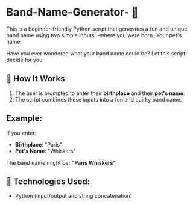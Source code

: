 # Band-Name-Generator- 🎸
This is a beginner-friendly Python script that generates a fun and unique band name using two simple inputs:
-where you were born
-Your pet's name

Have you ever wondered what your band name could be? Let this script decide for you!

## 🚀 How It Works
1. The user is prompted to enter their **birthplace** and their **pet's name**.
2. The script combines these inputs into a fun and quirky band name.

## Example:
If you enter:
- **Birthplace**: "Paris"
- **Pet's Name**: "Whiskers"

The band name might be: **"Paris Whiskers"**

## 🔨 Technologies Used:
- Python (input/output and string concatenation)

